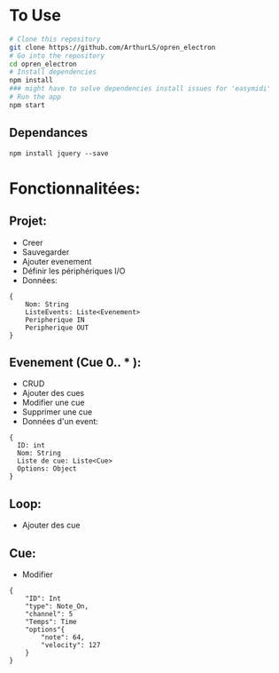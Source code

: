 # To Use

```bash
# Clone this repository
git clone https://github.com/ArthurLS/opren_electron
# Go into the repository
cd opren_electron
# Install dependencies
npm install
### might have to solve dependencies install issues for 'easymidi'
# Run the app
npm start
```
## Dependances
```
npm install jquery --save
```


# Fonctionnalitées:

## Projet:
- Creer
- Sauvegarder
- Ajouter evenement
- Définir les périphériques I/O
- Données:
```
{
    Nom: String
    ListeEvents: Liste<Evenement>
    Peripherique IN
    Peripherique OUT
}
```

## Evenement (Cue 0.. * ):
- CRUD
- Ajouter des cues
- Modifier une cue
- Supprimer une cue
- Données d'un event:

```
{
  ID: int
  Nom: String
  Liste de cue: Liste<Cue>
  Options: Object
}

```


## Loop:
- Ajouter des cue

## Cue:
- Modifier

```
{
    "ID": Int
    "type": Note_On,
    "channel": 5
    "Temps": Time
    "options"{
        "note": 64,
        "velocity": 127
    }
}
```
